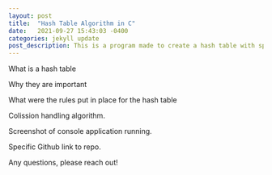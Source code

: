 ```yaml
---
layout: post
title:  "Hash Table Algorithm in C"
date:   2021-09-27 15:43:03 -0400
categories: jekyll update
post_description: This is a program made to create a hash table with specific isntructions regarding collision management. This program was written in C.
---
```


What is a hash table

Why they are important

What were the rules put in place for the hash table

Colission handling algorithm.

Screenshot of console application running.

Specific Github link to repo.

Any questions, please reach out!